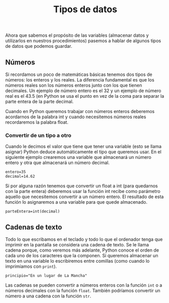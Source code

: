 ﻿---
title: Tipos de datos
---

Ahora que sabemos el propósito de las variables (almacenar datos y utilizarlos en nuestros procedimientos) pasemos a hablar de algunos tipos de datos que podemos guardar.


## Números

Si recordamos un poco de matemáticas básicas tenemos dos tipos de números: los enteros y los reales. La diferencia fundamental es que los números reales son los números enteros junto con los que tienen decimales. Un ejemplo de número entero es el 32 y un ejemplo de número real es el 43.5 (en Python se usa el punto en vez de la coma para separar la parte entera de la parte decimal.

Cuando en Python queremos trabajar con números enteros deberemos acordarnos de la palabra int y cuando necesitemos números reales recordaremos la palabra float.

### Convertir de un tipo a otro

Cuando le decimos el valor que tiene que tener una variable (esto se llama asignar) Python deduce automáticamente el tipo que queremos usar. En el siguiente ejemplo crearemos una variable que almacenará un número entero y otra que almacenará un número decimal.

```
entero=35
decimal=14.62
```

Si por alguna razón tenemos que convertir un float a int (para quedarnos con la parte entera) deberemos usar la función int recibe como parámetro aquello que necesitemos convertir a un número entero. El resultado de esta función lo asignaremos a una variable para que quede almacenado.

```
parteEntera=int(decimal)
```


## Cadenas de texto

Todo lo que escribamos en el teclado y todo lo que el ordenador tenga que imprimir en la pantalla se considera una cadena de texto. Se le llama cadena porque, como veremos más adelante, Python conoce el orden de cada uno de los caracteres que la componen. Si queremos almacenar un texto en una variable lo escribiremos entre comillas (como cuando lo imprimíamos con `print`).

```
principio="En un lugar de La Mancha"
```

Las cadenas se pueden convertir a números enteros con la función `int` o a números decimales con la función `float`. También podríamos convertir un número a una cadena con la función `str`.